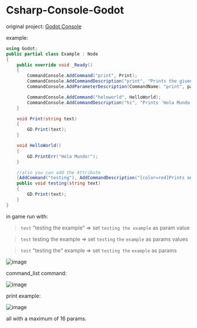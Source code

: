 # Csharp-Console-Godot
original project:
[Godot Console](https://github.com/jitspoe/godot-console)

example:
```c#
using Godot;
public partial class Example : Node
{
    public override void _Ready()
    {
        CommandConsole.AddCommand("print", Print);
        CommandConsole.AddCommandDescription("print", "Prints the given text in the console.");
        CommandConsole.AddParameterDescription(CommandName: "print", param:"text", description:"The text to print.");

        CommandConsole.AddCommand("heloworld", HelloWorld);
        CommandConsole.AddCommandDescription("hi", "Prints 'Hola Mundo!' in the console.");
    }

    void Print(string text)
    {
        GD.Print(text);
    }

    void HelloWorld()
    {
        GD.PrintErr("Hola Mundo!");
    }

    //also you can add the Attribute
    [AddCommand("testing"), AddCommandDescription("[color=red]Prints on GD Console[/color]")]
    public void testing(string text)
    {
        GD.Print(text);
    }
}

```

in game run with:
> `test` "testing the example" => set `testing the example` as param value

> `test` testing the example => set `testing` `the` `example` as params values

> `test` "testing the" example => set `testing the` `example` as params

![image](https://github.com/MolikoDeveloper/Csharp-Console-Godot/assets/58595683/d17ee243-80b2-47dc-9acf-477ce4562e2c)

command_list command:

![image](https://github.com/MolikoDeveloper/Csharp-Console-Godot/assets/58595683/5810666b-d237-406f-96fd-f655bd0f2feb)



print example:

![image](https://github.com/MolikoDeveloper/Csharp-Console-Godot/assets/58595683/4ebf6452-bbb5-4651-a0b0-a48eeb8148ae)


all with a maximum of 16 params.
